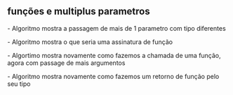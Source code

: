 <h2> funções e multiplus parametros </h2>

<p> - Algoritmo mostra a passagem de mais de 1 parametro com tipo diferentes </p>
<p> - Algoritmo mostra o que seria uma assinatura de função </p>
<p> - Algortimo mostra novamente como fazemos a chamada de uma função, agora com passage de mais argumentos </p>
<p> - Algoritmo mostra novamente como fazemos um retorno de função pelo seu tipo </p>
